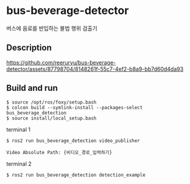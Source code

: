 # bus-beverage-detector
버스에 음료를 반입하는 불법 행위 검출기

## Description
https://github.com/reeruryu/bus-beverage-detector/assets/87798704/8148261f-55c7-4ef2-b8a9-bb7d60d4da93

## Build and run

```
$ source /opt/ros/foxy/setup.bash
$ colcon build --symlink-install --packages-select bus_beverage_detection
$ source install/local_setup.bash
```

terminal 1
```
$ ros2 run bus_beverage_detection video_publisher 

Video Absolute Path: {비디오_경로_입력하기}
```

terminal 2
```
$ ros2 run bus_beverage_detection detection_example
```


